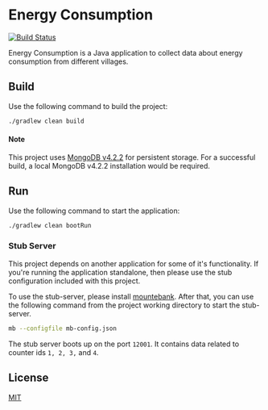 # Energy Consumption

[![Build Status](https://travis-ci.org/ashraymehta/energy-consumption.svg?branch=master)](https://travis-ci.org/ashraymehta/energy-consumption)

Energy Consumption is a Java application to collect data about energy consumption from different villages.

## Build

Use the following command to build the project:

```bash
./gradlew clean build
```

#### Note

This project uses [MongoDB v4.2.2](https://www.mongodb.com/download-center/community) for persistent storage. For a successful build, a local MongoDB v4.2.2 installation would be required. 

## Run

Use the following command to start the application:

```bash
./gradlew clean bootRun
```

### Stub Server
This project depends on another application for some of it's functionality. If you're running the application standalone, then please use the stub configuration included with this project.

To use the stub-server, please install [mountebank](http://www.mbtest.org/docs/gettingStarted). After that, you can use the following command from the project working directory to start the stub-server.
```bash
mb --configfile mb-config.json
```

The stub server boots up on the port `12001`. It contains data related to counter ids `1, 2, 3,` and `4`.

## License
[MIT](https://choosealicense.com/licenses/mit/)